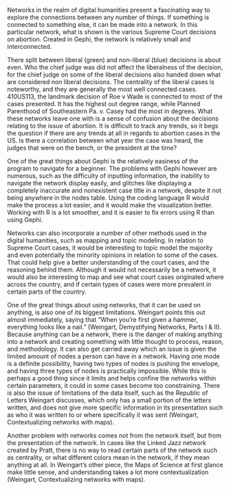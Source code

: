 Networks in the realm of digital humanities present a fascinating way to explore the connections between any number of things. If something is connected to something else, it can be made into a network. In this particular network, what is shown is the various Supreme Court decisions on abortion. Created in Gephi, the network is relatively small and interconnected. 

There split between liberal (green) and non-liberal (blue) decisions is about even. Who the chief judge was did not affect the liberalness of the decision, for the chief judge on some of the liberal decisions also handed down what are considered non liberal decisions. The centrality of the liberal cases is noteworthy, and they are generally the most well connected cases. 410US113, the landmark decision of Roe v Wade is connected to most of the cases presented. It has the highest out degree range, while Planned Parenthood of Southeastern Pa. v. Casey had the most in degrees. What these networks leave one with is a sense of confusion about the decisions relating to the issue of abortion. It is difficult to track any trends, so it begs the question if there are any trends at all in regards to abortion cases in the US. Is there a correlation between what year the case was heard, the judges that were on the bench, or the president at the time? 

One of the great things about Gephi is the relatively easiness of the program to navigate for a beginner. The problems with Gephi however are numerous, such as the difficulty of inputting information, the inability to navigate the network display easily, and glitches like displaying a completely inaccurate and nonexistent case title in a network, despite it not being anywhere in the nodes table. Using the coding language R would make the process a lot easier, and it would make the visualization better. Working with R is a lot smoother, and it is easier to fix errors using R than using Gephi. 

Networks can also incorporate a number of other methods used in the digital humanities, such as mapping and topic modeling. In relation to Supreme Court cases, it would be interesting to topic model the majority and even potentially the minority opinions in relation to some of the cases. That could help give a better understanding of the court cases, and the reasoning behind them. Although it would not necessarily be a network, it would also be interesting to map and see what court cases originated where across the country, and if certain types of cases were more prevalent in certain parts of the country. 

One of the great things about using networks, that it can be used on anything, is also one of its biggest limitations. Weingart points this out almost immediately, saying that “When you’re first given a hammer, everything looks like a nail.” (Weingart, Demystifying Networks, Parts I & II). Because anything can be a network, there is the danger of making anything into a network and creating something with little thought to process, reason, and methodology. It can also get carried away which an issue is given the limited amount of nodes a person can have in a network. Having one mode is a definite possibility, having two types of nodes is pushing the envelope, and having three types of nodes is practically impossible. While this is perhaps a good thing since it limits and helps confine the networks within certain parameters, it could in some cases become too constraining. There is also the issue of limitations of the data itself, such as the Republic of Letters Weingart discusses, which only has a small portion of the letters written, and does not give more specific information in its presentation such as who it was written to or where specifically it was sent (Weingart, Contextualizing networks with maps).

Another problem with networks comes not from the network itself, but from the presentation of the network. In cases like the Linked Jazz network created by Pratt, there is no way to read certain parts of the network such as centrality, or what different colors mean in the network, if they mean anything at all. In Weingart’s other piece, the Maps of Science at first glance make little sense, and understanding takes a lot more contextualization (Weingart, Contextualizing networks with maps).

